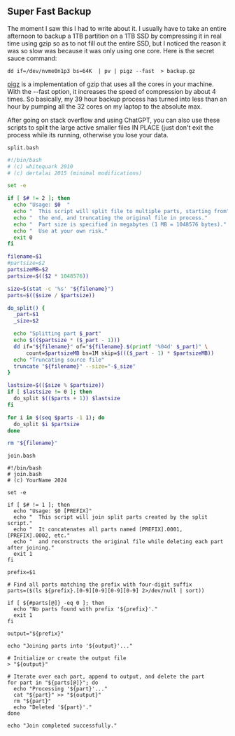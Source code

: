 ## Super Fast Backup
The moment I saw this I had to write about it. I usually have to take an entire afternoon to backup a 1TB partition on a 1TB SSD by compressing it in real time using gzip so as to not fill out the entire SSD, but I noticed the reason it was so slow was because it was only using one core. Here is the secret sauce command:

```dd if=/dev/nvme0n1p3 bs=64K  | pv | pigz --fast  > backup.gz```

[pigz](https://github.com/madler/pigz) is a implementation of gzip that uses all the cores in your machine. With the --fast option, it increases the speed of compression by about 4 times. So basically, my 39 hour backup process has turned into less than an hour by pumping all the 32 cores on my laptop to the absolute max. 

After going on stack overflow and using ChatGPT, you can also use these scripts to split the large active smaller files IN PLACE (just don't exit the process while its running, otherwise you lose your data.

```split.bash```

```bash
#!/bin/bash
# (c) whitequark 2010
# (c) dertalai 2015 (minimal modifications)

set -e

if [ $# != 2 ]; then
  echo "Usage: $0  "
  echo "  This script will split file to multiple parts, starting from"
  echo "  the end, and truncating the original file in process."
  echo "  Part size is specified in megabytes (1 MB = 1048576 bytes)."
  echo "  Use at your own risk."
  exit 0
fi

filename=$1
#partsize=$2
partsizeMB=$2
partsize=$(($2 * 1048576))

size=$(stat -c '%s' "${filename}")
parts=$(($size / $partsize))

do_split() {
  _part=$1
  _size=$2

  echo "Splitting part $_part"
  echo $(($partsize * ($_part - 1)))
  dd if="${filename}" of="${filename}.$(printf '%04d' $_part)" \
      count=$partsizeMB bs=1M skip=$((($_part - 1) * $partsizeMB))
  echo "Truncating source file"
  truncate "${filename}" --size="-$_size"
}

lastsize=$(($size % $partsize))
if [ $lastsize != 0 ]; then
  do_split $(($parts + 1)) $lastsize
fi

for i in $(seq $parts -1 1); do
  do_split $i $partsize
done

rm "${filename}"
```


```join.bash```

```
#!/bin/bash
# join.bash
# (c) YourName 2024

set -e

if [ $# != 1 ]; then
  echo "Usage: $0 [PREFIX]"
  echo "  This script will join split parts created by the split script."
  echo "  It concatenates all parts named [PREFIX].0001, [PREFIX].0002, etc."
  echo "  and reconstructs the original file while deleting each part after joining."
  exit 1
fi

prefix=$1

# Find all parts matching the prefix with four-digit suffix
parts=($(ls ${prefix}.[0-9][0-9][0-9][0-9] 2>/dev/null | sort))

if [ ${#parts[@]} -eq 0 ]; then
  echo "No parts found with prefix '${prefix}'."
  exit 1
fi

output="${prefix}"

echo "Joining parts into '${output}'..."

# Initialize or create the output file
> "${output}"

# Iterate over each part, append to output, and delete the part
for part in "${parts[@]}"; do
  echo "Processing '${part}'..."
  cat "${part}" >> "${output}"
  rm "${part}"
  echo "Deleted '${part}'."
done

echo "Join completed successfully."
```
